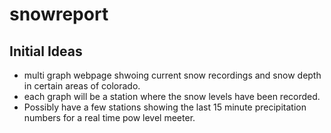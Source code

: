 # snowreport
## Initial Ideas
- multi graph webpage shwoing current snow recordings and snow depth in certain areas of colorado.
- each graph will be a station where the snow levels have been recorded.
- Possibly have a few stations showing the last 15 minute precipitation numbers for a real time pow level meeter.
